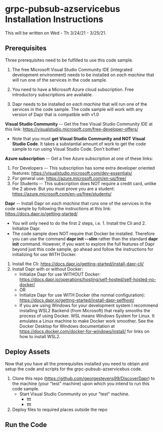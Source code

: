 # grpc-pubsub-azservicebus Installation Instructions
This will be written on Wed - Th 3/24/21 - 3/25/21.

## Prerequisites
Three prerequisites need to be fulfilled to use this code sample.
1. The free Microsoft Visual Studio Community IDE (integrated development environment) needs to be installed on *each machine* that will run one of the services in the code sample.

2. You need to have a Microsoft Azure cloud subscription.  Free introductory subscriptions are available.

3. Dapr needs to be installed on *each machine* that will run one of the services in the code sample. The code sample will work with any version of Dapr that is compatible with v1.0

**Visual Studio Community** -- Get the free Visual Studio Community IDE at this link:  https://visualstudio.microsoft.com/free-developer-offers/
* Note that you must **get Visual Studio Community and NOT Visual Studio Code**.  It takes a substantial amount of work to get the code sample to run using Visual Studio Code.  Don't bother!
  
**Azure subscription** -- Get a free Azure subscription at one of these links:
1. For Developers -- This subscription has some extra developer oriented features: https://visualstudio.microsoft.com/dev-essentials/
2. For general use: https://azure.microsoft.com/en-us/free/ 
3. For Students -- This subscription does NOT require a credit card, unlike the 2 above.  But you must prove you are a student: https://azure.microsoft.com/en-us/free/students/

**Dapr** -- Install Dapr on *each machine* that runs one of the services in the code sample by following the instructions at this link: https://docs.dapr.io/getting-started/
* You will only need to do the first 2 steps, i.e. 1. Install the Cli and 2. Initialize Dapr.  
* The code sample does NOT require that Docker be installed.  Therefore you can use the command **dapr init --slim** rather than the standard **dapr init** command.  However, if you want to explore the full features of Dapr beyond just this code sample, go ahead and follow the instructions for initializing for use WITH Docker.
1. Install the Cli:  https://docs.dapr.io/getting-started/install-dapr-cli/
2. Install Dapr with or without Docker: 
    * Initialize Dapr for use WITHOUT Docker:  https://docs.dapr.io/operations/hosting/self-hosted/self-hosted-no-docker/
    * OR
    * Initialize Dapr for use WITH Docker (the normal configuration):  https://docs.dapr.io/getting-started/install-dapr-selfhost/  
     * If you are using Windows for your development system I recommend installing WSL2 Backend (from Microsoft) that really smooths the process of using Docker.  WSL means Windows System for Linux.  It emulates a Linux machine to make Docker work smoother.  See the Docker Desktop for Windows documentation at https://docs.docker.com/docker-for-windows/install/ for links on how to install WSL2. 

## Deploy Assets
Now that you have all the prerequisites installed you need to obtain and setup the code and scripts for the grpc-pubsub-azservicebus code.
1. Clone this repo (https://github.com/georgestevens99/DiscoverDapr) to the machine (your "test" machine) upon which you intend to run this code sample.
    * Start Visual Studio Community on your "test" machine.
      * ttt
      * ttt
2. Deploy files to required places outside the repo

## Run the Code


